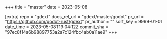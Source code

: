 +++
title = "master"
date = 2023-05-08

[extra]
repo = "gdext"
docs_rel_url = "gdext/master/godot"
pr_url = "https://github.com/godot-rust/gdext"
pr_author = ""
sort_key = 9999-01-01
date_time = 2023-05-08T19:04:12Z
commit_sha = "97ec8f14a6b98897753a2a7c124fbc4ab0a11ae9"
+++


